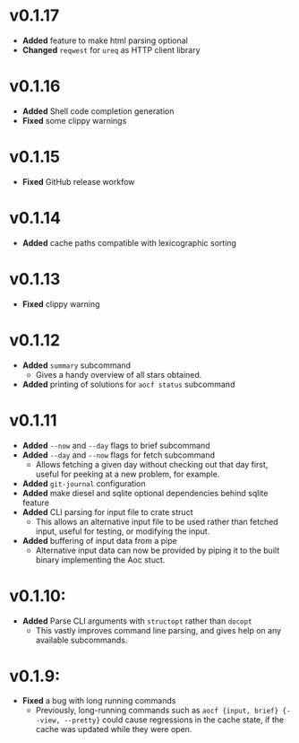 # v0.1.17

- **Added** feature to make html parsing optional
- **Changed** `reqwest` for `ureq` as HTTP client library

# v0.1.16

- **Added** Shell code completion generation
- **Fixed** some clippy warnings

# v0.1.15

- **Fixed** GitHub release workfow

# v0.1.14

- **Added** cache paths compatible with lexicographic sorting

# v0.1.13

- **Fixed** clippy warning

# v0.1.12

- **Added** `summary` subcommand
  - Gives a handy overview of all stars obtained.
- **Added** printing of solutions for `aocf status` subcommand

# v0.1.11

- **Added** `--now` and `--day` flags to brief subcommand
- **Added** `--day` and `--now` flags for fetch subcommand
  - Allows fetching a given day without checking out that day first, useful
    for peeking at a new problem, for example.
- **Added** `git-journal` configuration
- **Added** make diesel and sqlite optional dependencies behind sqlite feature
- **Added** CLI parsing for input file to crate struct
  - This allows an alternative input file to be used rather than fetched
    input, useful for testing, or modifying the input.
- **Added** buffering of input data from a pipe
  - Alternative input data can now be provided by piping it to the built
    binary implementing the Aoc stuct.

# v0.1.10:

- **Added** Parse CLI arguments with `structopt` rather than `docopt`
  - This vastly improves command line parsing, and gives help on any available
    subcommands.

# v0.1.9:

- **Fixed** a bug with long running commands
  - Previously, long-running commands such as `aocf {input, brief} {--view,
    --pretty}` could cause regressions in the cache state, if the cache was
    updated while they were open.
